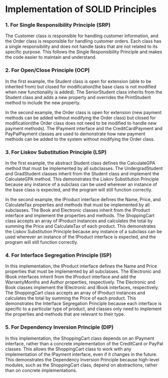 
# Implementation of SOLID Principles

<h3> 1. For Single Responsibility Principle (SRP) </h3>
The Customer class is responsible for handling customer information, and the Order class is responsible for handling customer orders. Each class has a single responsibility and does not handle tasks that are not related to its specific purpose. This follows the Single Responsibility Principle and makes the code easier to maintain and understand.

<h3> 2. For Open/Close Principle (OCP)</h3>
In the first example, the Student class is open for extension (able to be inherited from) but closed for modification(the base class is not modified when new functionality is added). The SeniorStudent class inherits from the Student class and adds a new property and overrides the PrintStudent method to include the new property.

In the second example, the Order class is open for extension (new payment methods can be added without modifying the Order class) but closed for modification(the Order class does not need to be modified to handle new payment methods). The IPayment interface and the CreditCardPayment and PayPalPayment classes are used to demonstrate how new payment methods can be added to the system without modifying the Order class.

<h3> 3. For Liskov Substitution Principle (LSP)</h3>
In the first example, the abstract Student class defines the CalculateGPA method that must be implemented by all subclasses. The UndergradStudent and GradStudent classes inherit from the Student class and implement the CalculateGPA method. This demonstrates the Liskov Substitution Principle because any instance of a subclass can be used wherever an instance of the base class is expected, and the program will still function correctly.

In the second example, the IProduct interface defines the Name, Price, and CalculateTax properties and methods that must be implemented by all subclasses. The Book and Electronic classes inherit from the IProduct interface and implement the properties and methods. The ShoppingCart class accepts an array of IProduct instances and calculates the total by summing the Price and CalculateTax of each product. This demonstrates the Liskov Substitution Principle because any instance of a subclass can be used wherever an instance of the IProduct interface is expected, and the program will still function correctly.

<h3> 4. For Interface Segregation Principle (ISP) </h3>
In this implementation, the IProduct interface defines the Name and Price properties that must be implemented by all subclasses. The IElectronic and IBook interfaces inherit from the IProduct interface and add the WarrantyMonths and Author properties, respectively. The Electronic and Book classes implement the IElectronic and IBook interfaces, respectively. The ShoppingCart class accepts an array of IProduct instances and calculates the total by summing the Price of each product. This demonstrates the Interface Segregation Principle because each interface is specific to a particular type of product, and classes only need to implement the properties and methods that are relevant to their type.

<h3> 5. For Dependency Inversion Principle (DIP) </h3>
In this implementation, the ShoppingCart class depends on an IPayment interface, rather than a concrete implementation of the CreditCard or PayPal classes. This allows the ShoppingCart class to work with any implementation of the IPayment interface, even if it changes in the future. This demonstrates the Dependency Inversion Principle because high-level modules, such as the ShoppingCart class, depend on abstractions, rather than on concrete implementations.
